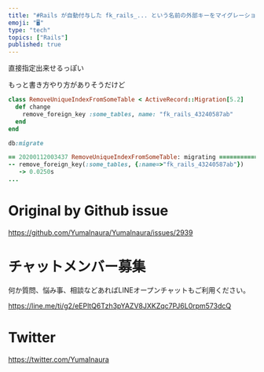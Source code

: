 ```yaml
---
title: "#Rails が自動付与した fk_rails_... という名前の外部キーをマイグレーションで削除する"
emoji: "🖥"
type: "tech"
topics: ["Rails"]
published: true
---
```


直接指定出来せるっぽい

もっと書き方やり方がありそうだけど

```rb
class RemoveUniqueIndexFromSomeTable < ActiveRecord::Migration[5.2]
  def change
    remove_foreign_key :some_tables, name: "fk_rails_43240587ab"
  end
end
```

```rb
db:migrate

== 20200112003437 RemoveUniqueIndexFromSomeTable: migrating ===============
-- remove_foreign_key(:some_tables, {:name=>"fk_rails_43240587ab"})
   -> 0.0250s
...
```

# Original by Github issue

https://github.com/YumaInaura/YumaInaura/issues/2939








<!-- Update From Qiita API -->

# チャットメンバー募集


何か質問、悩み事、相談などあればLINEオープンチャットもご利用ください。

https://line.me/ti/g2/eEPltQ6Tzh3pYAZV8JXKZqc7PJ6L0rpm573dcQ





# Twitter


https://twitter.com/YumaInaura


<!-- Update From Qiita API -->


